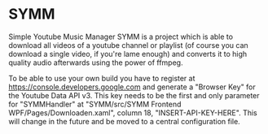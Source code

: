# SYMM
Simple Youtube Music Manager
SYMM is a project which is able to download all videos of a youtube channel or playlist (of course you can download a single video, if you're lame enough) and converts it to high quality audio afterwards using the power of ffmpeg.

To be able to use your own build you have to register at https://console.developers.google.com and generate a "Browser Key" for the Youtube Data API v3. This key needs to be the first and only parameter for "SYMMHandler" at "SYMM/src/SYMM Frontend WPF/Pages/Downloaden.xaml", column 18, "INSERT-API-KEY-HERE". This will change in the future and be moved to a central configuration file.